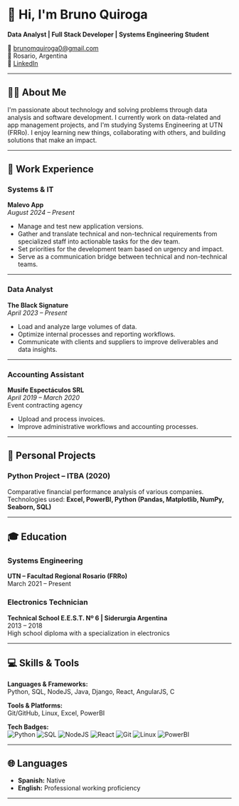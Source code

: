 # 👋 Hi, I'm Bruno Quiroga

**Data Analyst | Full Stack Developer | Systems Engineering Student**

📧 [brunomquiroga0@gmail.com](mailto:brunomquiroga0@gmail.com)  
📍 Rosario, Argentina  
🔗 [LinkedIn](https://linkedin.com/in/brunomaximilianoquiroga)

---

## 🧑‍💻 About Me

I'm passionate about technology and solving problems through data analysis and software development. I currently work on data-related and app management projects, and I'm studying Systems Engineering at UTN (FRRo). I enjoy learning new things, collaborating with others, and building solutions that make an impact.

---

## 💼 Work Experience

### Systems & IT  
**Malevo App**  
_August 2024 – Present_

- Manage and test new application versions.  
- Gather and translate technical and non-technical requirements from specialized staff into actionable tasks for the dev team.  
- Set priorities for the development team based on urgency and impact.  
- Serve as a communication bridge between technical and non-technical teams.

---

### Data Analyst  
**The Black Signature**  
_April 2023 – Present_

- Load and analyze large volumes of data.  
- Optimize internal processes and reporting workflows.  
- Communicate with clients and suppliers to improve deliverables and data insights.

---

### Accounting Assistant  
**Musife Espectáculos SRL**  
_April 2019 – March 2020_  
Event contracting agency

- Upload and process invoices.  
- Improve administrative workflows and accounting processes.

---

## 🧠 Personal Projects

### Python Project – ITBA (2020)
Comparative financial performance analysis of various companies.  
Technologies used: **Excel, PowerBI, Python (Pandas, Matplotlib, NumPy, Seaborn, SQL)**

---

## 🎓 Education

### Systems Engineering  
**UTN – Facultad Regional Rosario (FRRo)**  
March 2021 – Present

### Electronics Technician  
**Technical School E.E.S.T. Nº 6 | Siderurgia Argentina**  
2013 – 2018  
High school diploma with a specialization in electronics

---

## 💻 Skills & Tools

**Languages & Frameworks:**  
Python, SQL, NodeJS, Java, Django, React, AngularJS, C

**Tools & Platforms:**  
Git/GitHub, Linux, Excel, PowerBI

**Tech Badges:**  
![Python](https://img.shields.io/badge/Python-3670A0?style=for-the-badge&logo=python&logoColor=ffdd54)
![SQL](https://img.shields.io/badge/SQL-000?style=for-the-badge&logo=mysql&logoColor=white)
![NodeJS](https://img.shields.io/badge/Node.js-339933?style=for-the-badge&logo=nodedotjs&logoColor=white)
![React](https://img.shields.io/badge/React-20232A?style=for-the-badge&logo=react&logoColor=61DAFB)
![Git](https://img.shields.io/badge/Git-F05032?style=for-the-badge&logo=git&logoColor=white)
![Linux](https://img.shields.io/badge/Linux-FCC624?style=for-the-badge&logo=linux&logoColor=black)
![PowerBI](https://img.shields.io/badge/PowerBI-F2C811?style=for-the-badge&logo=powerbi&logoColor=black)

---

## 🌐 Languages

- **Spanish:** Native  
- **English:** Professional working proficiency

---
